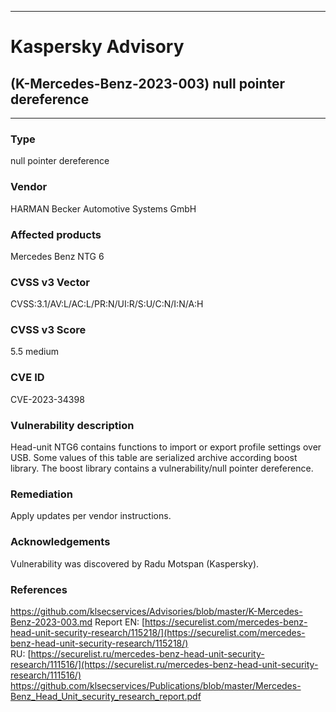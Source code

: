 ***
# Kaspersky Advisory
## (K-Mercedes-Benz-2023-003)  null pointer dereference
***
### Type
null pointer dereference
### Vendor
HARMAN Becker Automotive Systems GmbH
### Affected products
Mercedes Benz NTG 6 
### CVSS v3 Vector

CVSS:3.1/AV:L/AC:L/PR:N/UI:R/S:U/C:N/I:N/A:H
### CVSS v3 Score

5.5 medium
### CVE ID

CVE-2023-34398
### Vulnerability description
Head-unit NTG6 contains functions to import or export profile settings over USB. Some values of this table are serialized archive according boost library. The boost library contains a vulnerability/null pointer dereference.
### Remediation
Apply updates per vendor instructions.
### Acknowledgements
Vulnerability was discovered by Radu Motspan (Kaspersky).

### References
https://github.com/klsecservices/Advisories/blob/master/K-Mercedes-Benz-2023-003.md
Report
EN: [https://securelist.com/mercedes-benz-head-unit-security-research/115218/](https://securelist.com/mercedes-benz-head-unit-security-research/115218/)
RU: [https://securelist.ru/mercedes-benz-head-unit-security-research/111516/](https://securelist.ru/mercedes-benz-head-unit-security-research/111516/)
https://github.com/klsecservices/Publications/blob/master/Mercedes-Benz_Head_Unit_security_research_report.pdf